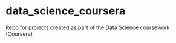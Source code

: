 data_science_coursera
=====================

Repo for projects created as part of the Data Science coursework (Coursera)
